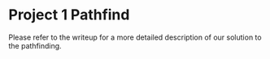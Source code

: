 # Project 1 Pathfind
Please refer to the writeup for a more detailed description of our solution to the pathfinding.

